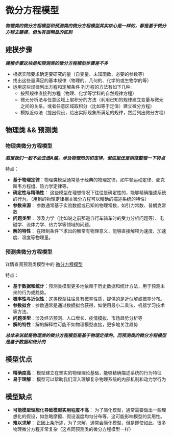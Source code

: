 # 微分方程模型
***物理类的微分方程模型和预测类的微分方程模型其实核心是一样的，都是基于微分方程去建模，但也有很明显的区别***

## 建模步骤
***建模步骤这块是和预测类的微分方程模型步骤差不多***

* 根据实际要求确定要研究的量（自变量、未知函数、必要的参数等）
* 找出这些量满足的基本规律（物理的、几何的、化学的或生物学的等）
* 运用这些规律列出方程和定解条件
  列方程的方法有如下几种:
  * 按照规律直接列方程（物理、化学等学科的自然规律方程）
  * 微元分析法与任意区域上取积分的方法（利用已知的规律建立变量与微元之间的关系，或者任意区域取积分（比如等于定值）建立微分方程）
  * 模拟近似法（提出假设，给出实际现象所满足的规律，然后列出微分方程）

## 物理类 && 预测类
### 物理类微分方程模型
***感觉我们一般不会去选A题，涉及物理知识和定律，但这里还是稍微整理一下特点***


特点：
* **基于物理定律**：物理类模型通常基于经典的物理定律，如牛顿运动定律、麦克斯韦方程组、热力学定律等。
* **确定性与精确性**： 这些模型在理想情况下往往是确定性的，能够精确描述系统的行为。（用到的物理定律相关微分方程可以精确的描述系统的特性）
* **参数来源**： 参数通常基于实验数据或已知的物理常数，如引力常数、普朗克常数
* **问题类型**： 涉及力学（比如说之前那道自行车骑车时的受力分析问题等）、电磁学、流体力学、热力学等领域的问题。
* **解的特性**： 在限制条件下求出的解常有物理意义，能够直接解释为速度、加速度、温度等物理量。
### 预测类微分方程模型
详情查阅预测类模型中的 [微分方程模型](https://github.com/Whe1veWUPK/MCM-ICM-Learning/blob/main/3.%E9%A2%84%E6%B5%8B%E7%B1%BB/%E5%BE%AE%E5%88%86%E6%96%B9%E7%A8%8B%E6%A8%A1%E5%9E%8B.md)

特点：
* **基于数据和统计**：预测类模型更多地依赖于历史数据和统计方法，用于预测未来的行为或趋势。
* **概率性与近似性**：这类模型往往具有概率性质，提供的是近似解或概率分布。
* **参数拟合**：参数通常是通过数据拟合获得，如使用最小二乘法、机器学习技术等方法。
* **问题类型**：涉及经济预测、人口增长、疫情模拟、市场趋势分析等
* **解的特性**：解的解释性可能不如物理模型直接，更多地关注趋势



***总体来说就是物理类的微分方程模型是基于物理定律的，而预测类的微分方程模型是基于数据和统计的***

## 模型优点
* **精确度高**： 模型建立在坚实的物理理论基础，能够精确描述系统的行为特征
* **易于理解**： 模型可以帮助我们深入理解复杂物理系统的内部机制和动力学行为
## 模型缺点
* **可能模型理想化导致模型实用程度不高**： 为了简化模型，通常需要做出一些理想化的假设，如忽略摩擦、假设温度均匀分布等，这可能影响模型的实用性。
* **难以求解**： 正因上条所述，为了求解，通常会简化模型，但是即使如此，很多物理微分方程非常复杂（这点同预测类的微分方程模型一样）


